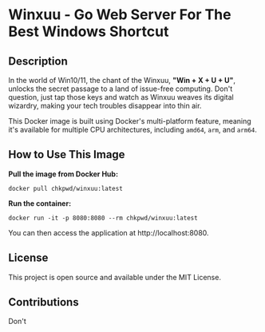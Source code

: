 # **Winxuu** - Go Web Server For The Best Windows Shortcut

## Description

In the world of Win10/11, the chant of the Winxuu, **"Win + X + U + U"**, unlocks the secret passage to a land of issue-free computing. Don't question, just tap those keys and watch as Winxuu weaves its digital wizardry, making your tech troubles disappear into thin air.

This Docker image is built using Docker's multi-platform feature, meaning it's available for multiple CPU architectures, including `amd64`, `arm`, and `arm64`.

## How to Use This Image

**Pull the image from Docker Hub:**

```shell
docker pull chkpwd/winxuu:latest
```

**Run the container:**
```
docker run -it -p 8080:8080 --rm chkpwd/winxuu:latest
```

You can then access the application at http://localhost:8080.

## License

This project is open source and available under the MIT License.

## Contributions
Don't